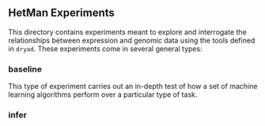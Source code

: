 HetMan Experiments
------------------

This directory contains experiments meant to explore and interrogate the
relationships between expression and genomic data using the tools defined in
```dryad```. These experiments come in several general types:


### baseline ###

This type of experiment carries out an in-depth test of how a set of machine
learning algorithms perform over a particular type of task.


### infer ###

